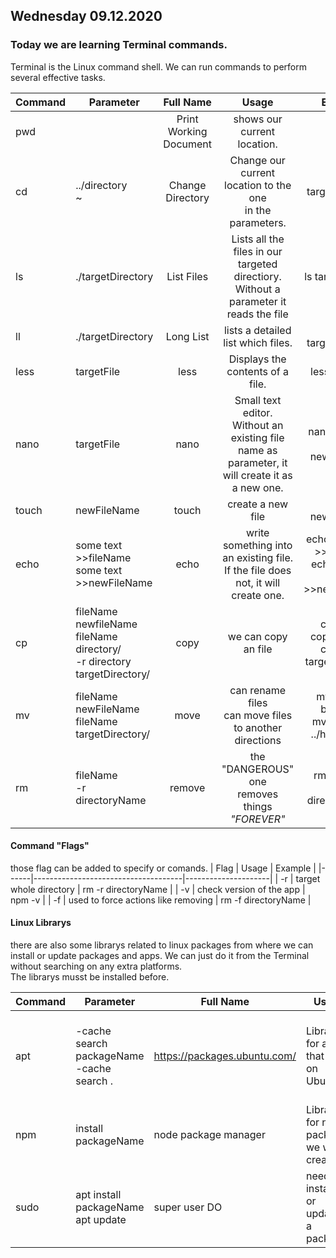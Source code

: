 ## Wednesday 09.12.2020

### Today we are learning Terminal commands.

Terminal is the Linux command shell. We can run commands to perform several effective tasks.

| Command | Parameter                                                                        |        Full Name       |                                                   Usage                                                  |                             Example                             |
|---------|----------------------------------------------------------------------------------|:----------------------:|:--------------------------------------------------------------------------------------------------------:|:---------------------------------------------------------------:|
| pwd     |                                                                                  | Print Working Document | shows our current location.                                                                              | pwd                                                             |
| cd      | ../directory <br> ~                                                              |    Change Directory    | Change our current location to the one <br>   in the parameters.                                         |                   cd targetDirectory <br> cd ~                  |
| ls      | ./targetDirectory                                                                |       List Files       | Lists all the files in our <br> targeted directiory. <br> Without a parameter it reads the file          |                        ls targetDiretory                        |
| ll      | ./targetDirectory                                                                |        Long List       | lists a detailed list which files.                                                                       |                        ll targetDirectory                       |
| less    | targetFile                                                                       |          less          | Displays the contents of a file.                                                                         |                          less fileName                          |
| nano    | targetFile                                                                       |          nano          | Small text editor. <br> Without an existing file name as <br> parameter, it will create it as a new one. |               nano fileName <br> nano newFileName               |
| touch   | newFileName                                                                      |          touch         | create a new file                                                                                        | touch newFileName                                               |
| echo    | some text >>fileName <br> some text >>newFileName                                |          echo          | write something into an existing file. <br>  If the file does not, it will create one.                   | echo some text >>fileName <br>  echo another text >>newFileName |
| cp      | fileName newfileName <br> fileName directory/ <br> -r directory targetDirectory/ |          copy          | we can copy an file                                                                                      | cp file.txt copiedFile.txt <br> cp file.txt targetDirectory/    |
| mv      | fileName newFileName <br> fileName targetDirectory/                              |          move          | can rename files <br>  can move files to another directions                                              | mv blue.txt blue.html <br> mv blue.html ../homepage/            |
| rm      | fileName <br> -r directoryName                                                   |         remove         | the "DANGEROUS" one <br> removes things _"FOREVER"_                                                      | rm fileName <br> rm -r directoryName                            |
#### Command "Flags"
those flag can be added to specify or comands.
| Flag | Usage                               | Example             |
|------|-------------------------------------|---------------------|
| -r   | target whole directory              | rm -r directoryName |
| -v   | check version of the app            | npm -v              |
| -f   | used to force actions like removing | rm -f directoryName |






#### Linux Librarys
there are also some librarys related to linux packages  from where we can install or update packages and apps.  We can just do it from the Terminal without searching on any extra platforms.  
The librarys musst be installed before.

| Command  | Parameter                                      | Full Name                    | Usage                                     | Example                                     |
|----------|------------------------------------------------|------------------------------|-------------------------------------------|---------------------------------------------|
| apt      | -cache search packageName <br> -cache search . | https://packages.ubuntu.com/ | Library for apps that run on Ubuntu       | apt-cache search . apt-cache search AppName |
| npm      | install packageName                            |     node package manager     | Library for node packages we will create  | install react                               |
| sudo     | apt install packageName apt update             |         super user DO        | need for installing or updating a package | sudo apt update                             |



